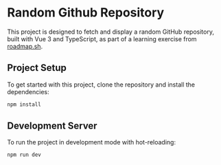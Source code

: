 # Random Github Repository

This project is designed to fetch and display a random GitHub repository, built with Vue 3 and TypeScript, as part of a learning exercise from [roadmap.sh](https://roadmap.sh/projects/github-random-repo).

## Project Setup

To get started with this project, clone the repository and install the dependencies:

```sh
npm install
```

## Development Server

To run the project in development mode with hot-reloading:

```sh
npm run dev
```
